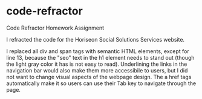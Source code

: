 # code-refractor
Code Refractor Homework Assignment

I refracted the code for the Horiseon Social Solutions Services website. 

I replaced all div and span tags with semantic HTML elements, except for line 13, because the "seo" text in the h1 element needs to stand out (though the light gray color it has is not easy to read). Underlining the links in the navigation bar would also make them more accessibile to users, but I did not want to change visual aspects of the webpage design. The a href tags automatically make it so users can use their Tab key to navigate through the page.
